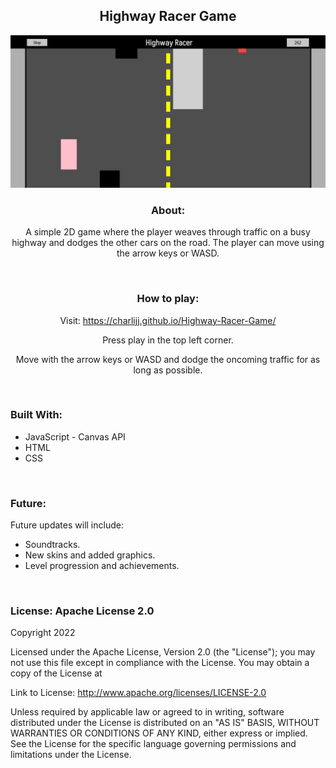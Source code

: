 <h2 align="center">Highway Racer Game</h2>

![alt text](https://github.com/charlijj/portfolio/blob/main/img/gameBackground.jpg)


<h3 align="center">About: </h3>
<p align="center">A simple 2D game where the player weaves through traffic on a busy highway and dodges the other cars on the road. The player can move using the arrow keys or WASD. </p>
<br />

<h3 align="center">How to play:</h3>
<p align="center">Visit: <a href="https://charlijj.github.io/Highway-Racer-Game/">https://charlijj.github.io/Highway-Racer-Game/</a></p>
<p align="center">Press play in the top left corner.</p>
<p align="center">Move with the arrow keys or WASD and dodge the oncoming traffic for as long as possible.</p>

<br />

<h3>Built With: </h3>

<ul>
  <li>JavaScript - Canvas API</li>
  <li>HTML</li>
  <li>CSS</li>
</ul>

<br />

<h3>Future:</h3>
<p>Future  updates will include: </p>
<ul>
  <li>Soundtracks.</li>
  <li>New skins and added graphics.</li>
  <li>Level progression and achievements.</li>
</ul>

<br />

<h3>License: Apache License 2.0</h3>
<p>Copyright 2022</p>
<p>Licensed under the Apache License, Version 2.0 (the "License"); you may not use this file except in compliance with the License. You may obtain a copy of the License at</p>
<p>Link to License: <a href="http://www.apache.org/licenses/LICENSE-2.0">http://www.apache.org/licenses/LICENSE-2.0</a>
<p>Unless required by applicable law or agreed to in writing, software distributed under the License is distributed on an "AS IS" BASIS, WITHOUT WARRANTIES OR CONDITIONS OF ANY KIND, either express or implied. See the License for the specific language governing permissions and limitations under the License.</p>
